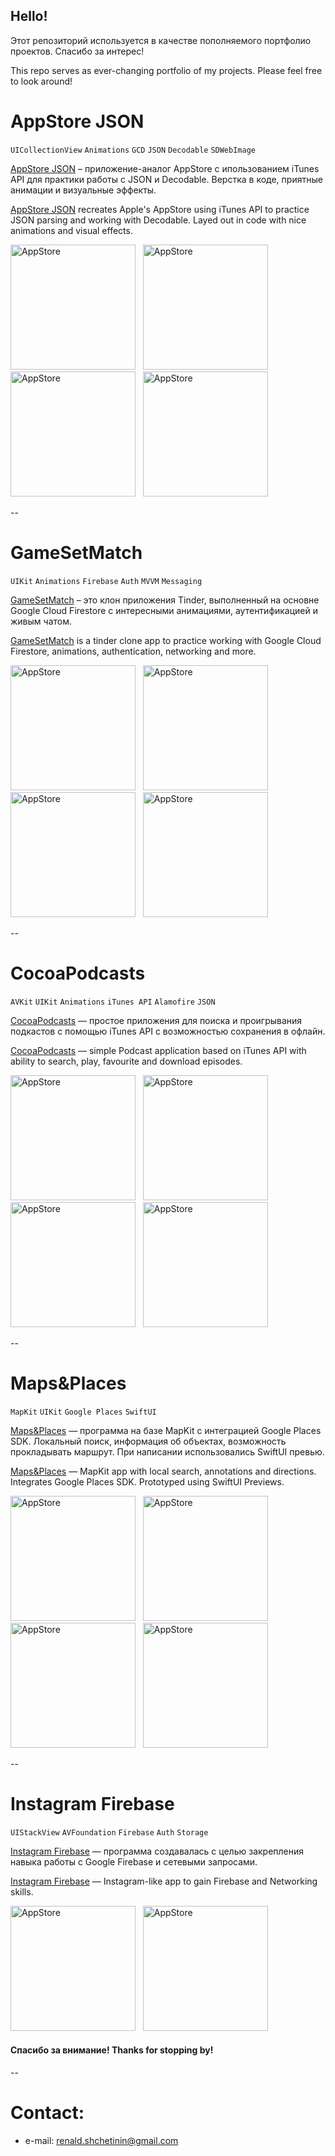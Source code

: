 ## Hello!
Этот репозиторий используется в качестве пополняемого портфолио проектов. Спасибо за интерес!

This repo serves as ever-changing portfolio of my projects. Please feel free to look around!

# AppStore JSON
`UICollectionView` ` Animations ` ` GCD ` ` JSON ` ` Decodable `  ` SDWebImage ` 

[AppStore JSON](https://github.com/sknerd/AppStoreJSON) – приложение-аналог AppStore с ипользованием iTunes API для практики работы с JSON и Decodable. Верстка в коде, приятные анимации и визуальные эффекты.

[AppStore JSON](https://github.com/sknerd/AppStoreJSON) recreates Apple's AppStore using iTunes API to practice JSON parsing and working with Decodable. Layed out in code with nice animations and visual effects.

<p align="left">
<img src="images/appstore/appStore_animation.gif" width="200" 
title="AppStore">&nbsp;&nbsp;
<img src="images/appstore/appstorescr1.png" width="200"  title="AppStore">&nbsp;&nbsp;
<img src="images/appstore/appstorescr3.png" width="200" title="AppStore">&nbsp;&nbsp;
<img src="images/appstore/appStore_browse.gif" width="200" title="AppStore">&nbsp;&nbsp;
</p>

--




# GameSetMatch
`UIKit` `Animations` `Firebase` `Auth` `MVVM` `Messaging`

[GameSetMatch](https://github.com/sknerd/GameSetMatch) – это клон приложения Tinder, выполненный на основне Google Cloud Firestore с интересными анимациями, аутентификацией и живым чатом.

[GameSetMatch](https://github.com/sknerd/GameSetMatch) is a tinder clone app to practice working with Google Cloud Firestore, animations, authentication, networking and more.

<p align="left">
<img src="images/gsm/gsm_match.gif" width="200" 
title="AppStore">&nbsp;&nbsp
<img src="images/gsm/tinderscr4.png" width="200"  title="AppStore">&nbsp;&nbsp;
<img src="images/gsm/gsm_chat.gif" width="200" title="AppStore">&nbsp;&nbsp;
<img src="images/gsm/tinderscr3.png" width="200" title="AppStore">&nbsp;&nbsp;
</p>


--



# CocoaPodcasts
`AVKit` `UIKit` `Animations` `iTunes API` `Alamofire` `JSON`

[CocoaPodcasts](https://github.com/sknerd/CocoaPodcasts) — простое приложения для поиска и проигрывания подкастов с помощью iTunes API с возможностью сохранения в офлайн.

[CocoaPodcasts](https://github.com/sknerd/CocoaPodcasts) — simple Podcast application based on iTunes API with ability to search, play, favourite and download episodes.

<p align="left">
<img src="images/podcasts/pod_player.gif" width="200" 
title="AppStore">&nbsp;&nbsp
<img src="images/podcasts/podcastsscr2.png" width="200"  title="AppStore">&nbsp;&nbsp;
<img src="images/podcasts/pod_downloads.gif" width="200" title="AppStore">&nbsp;&nbsp;
<img src="images/podcasts/podcastsscr1.png" width="200" title="AppStore">&nbsp;&nbsp;
</p>


--




# Maps&Places
`MapKit` `UIKit` `Google Places` `SwiftUI`

[Maps&Places](https://github.com/sknerd/Maps-Places) — программа на базе MapKit c интеграцией Google Places SDK. Локальный поиск, информация об объектах, возможность прокладывать маршрут. При написании использовались SwiftUI превью.

[Maps&Places](https://github.com/sknerd/Maps-Places) — MapKit app with local search, annotations and directions. Integrates Google Places SDK. Prototyped using SwiftUI Previews.

<p align="left">
<img src="images/maps/mapsscr1.png" width="200" 
title="AppStore">&nbsp;&nbsp
<img src="images/maps/maps_directions.gif" width="200"  title="AppStore">&nbsp;&nbsp;
<img src="images/maps/maps_googlePlaces.gif" width="200" title="AppStore">&nbsp;&nbsp;
<img src="images/maps/maps_local.gif" width="200" title="AppStore">&nbsp;&nbsp;
</p>


--




# Instagram Firebase
`UIStackView` `AVFoundation` `Firebase` `Auth` `Storage`

[Instagram Firebase](https://github.com/sknerd/InstagramFirebase) — программа создавалась с целью закрепления навыка работы с Google Firebase и сетевыми запросами.

[Instagram Firebase](https://github.com/sknerd/InstagramFirebase) — Instagram-like app to gain Firebase and Networking skills.

<p align="left">
<img src="images/instagram/instagramscr1.png" width="200" 
title="AppStore">&nbsp;&nbsp
<img src="images/instagram/instagram.gif" width="200"  title="AppStore">&nbsp;&nbsp;
</p>



#### Спасибо за внимание! Thanks for stopping by!


--
# Contact:

- e-mail: renald.shchetinin@gmail.com